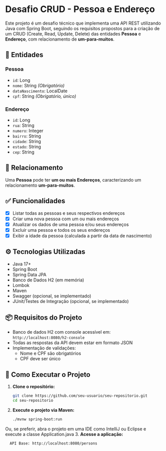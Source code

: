 # Desafio CRUD - Pessoa e Endereço

Este projeto é um desafio técnico que implementa uma API REST utilizando Java com Spring Boot, seguindo os requisitos propostos para a criação de um CRUD (Create, Read, Update, Delete) das entidades **Pessoa** e **Endereço**, com relacionamento de **um-para-muitos**.

## 🧩 Entidades

### Pessoa
- `id`: Long  
- `nome`: String *(Obrigatório)*  
- `dataNascimento`: LocalDate  
- `cpf`: String *(Obrigatório, único)*  

### Endereço
- `id`: Long  
- `rua`: String  
- `numero`: Integer  
- `bairro`: String  
- `cidade`: String  
- `estado`: String  
- `cep`: String  

## 🔗 Relacionamento

Uma **Pessoa** pode ter **um ou mais Endereços**, caracterizando um relacionamento **um-para-muitos**.

## ✅ Funcionalidades

- [x] Listar todas as pessoas e seus respectivos endereços  
- [x] Criar uma nova pessoa com um ou mais endereços  
- [x] Atualizar os dados de uma pessoa e/ou seus endereços  
- [x] Excluir uma pessoa e todos os seus endereços  
- [x] Exibir a idade da pessoa (calculada a partir da data de nascimento)  

## ⚙️ Tecnologias Utilizadas

- Java 17+  
- Spring Boot  
- Spring Data JPA  
- Banco de Dados H2 (em memória)  
- Lombok  
- Maven  
- Swagger (opcional, se implementado)  
- JUnit/Testes de Integração (opcional, se implementado)  

## 📦 Requisitos do Projeto

- Banco de dados H2 com console acessível em: `http://localhost:8080/h2-console`  
- Todas as respostas da API devem estar em formato JSON  
- Implementação de validações:  
  - Nome e CPF são obrigatórios  
  - CPF deve ser único  

## 🚀 Como Executar o Projeto

1. **Clone o repositório:**
   ```bash
   git clone https://github.com/seu-usuario/seu-repositorio.git
   cd seu-repositorio
2. **Execute o projeto via Maven:**
   ```bash
   ./mvnw spring-boot:run
  Ou, se preferir, abra o projeto em uma IDE como IntelliJ ou Eclipse e execute a classe Application.java
3. **Acesse a aplicação:**
  ```bash
    API Base: http://localhost:8080/persons
